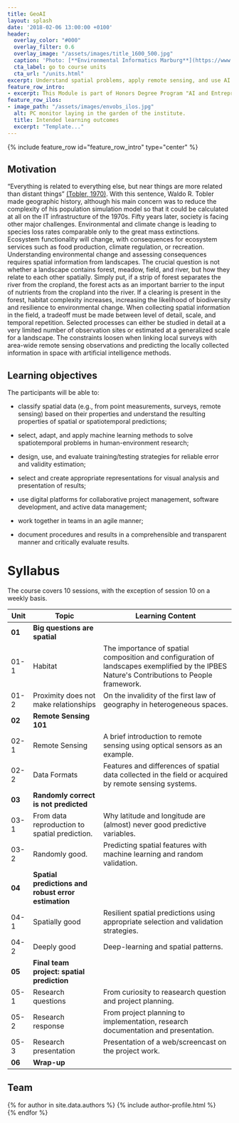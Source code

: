 ```yaml
---
title: GeoAI
layout: splash
date: '2018-02-06 13:00:00 +0100'
header:
  overlay_color: "#000"
  overlay_filter: 0.6
  overlay_image: "/assets/images/title_1600_500.jpg"
  caption: 'Photo: [**Environmental Informatics Marburg**](https://www.flickr.com/environmentalinformatics-marburg/)'
  cta_label: go to course units
  cta_url: "/units.html"
excerpt: Understand spatial problems, apply remote sensing, and use AI to resiliently predict spatial patterns.
feature_row_intro:
- excerpt: This Module is part of Honors Degree Program "AI and Entrepreneurship" - a contribution of [Environmental Informatics Lab of Philipps-University of Marburg](https://www.uni-marburg.de/de/fb19/disciplines/physisch/umweltinformatik) to [hessian.AI - The Hessian Center for Artificial Intelligence](https://hessian.ai/).
feature_row_ilos:
- image_path: "/assets/images/envobs_ilos.jpg"
  alt: PC monitor laying in the garden of the institute.
  title: Intended learning outcomes
  excerpt: "Template..."
---
```


{% include feature_row id="feature_row_intro" type="center" %}

## Motivation
“Everything is related to everything else, but near things are more related than distant things” [(Tobler, 1970)](https://www.tandfonline.com/doi/abs/10.2307/143141). With this sentence, Waldo R. Tobler made geographic history, although his main concern was to reduce the complexity of his population simulation model so that it could be calculated at all on the IT infrastructure of the 1970s.
Fifty years later, society is facing other major challenges. Environmental and climate change is leading to species loss rates comparable only to the great mass extinctions. Ecosystem functionality will change, with consequences for ecosystem services such as food production, climate regulation, or recreation.
Understanding environmental change and assessing consequences requires spatial information from landscapes. The crucial question is not whether a landscape contains forest, meadow, field, and river, but how they relate to each other spatially. Simply put, if a strip of forest separates the river from the cropland, the forest acts as an important barrier to the input of nutrients from the cropland into the river. If a clearing is present in the forest, habitat complexity increases, increasing the likelihood of biodiversity and resilience to environmental change. 
When collecting spatial information in the field, a tradeoff must be made between level of detail, scale, and temporal repetition. Selected processes can either be studied in detail at a very limited number of observation sites or estimated at a generalized scale for a landscape. The constraints loosen when linking local surveys with area-wide remote sensing observations and predicting the locally collected information in space with artificial intelligence methods.


## Learning objectives
The participants will be able to:

* classify spatial data (e.g., from point measurements, surveys, remote sensing) based on their properties and understand the resulting properties of spatial or spatiotemporal predictions;

* select, adapt, and apply machine learning methods to solve spatiotemporal problems in human-environment research;

* design, use, and evaluate training/testing strategies for reliable error and validity estimation;

* select and create appropriate representations for visual analysis and presentation of results;

* use digital platforms for collaborative project management, software development, and active data management;

* work together in teams in an agile manner;

* document procedures and results in a comprehensible and transparent manner and critically evaluate results.




# Syllabus
The course covers 10 sessions, with the exception of session 10 on a weekly basis.

| Unit | Topic | Learning Content |
|-------------|-------|-------------|
|**01**| **Big questions are spatial** ||
| 01-1 | Habitat | The importance of spatial composition and configuration of landscapes exemplified by the IPBES Nature's Contributions to People framework.
| 01-2 | Proximity does not make relationships | On the invalidity of the first law of geography in heterogeneous spaces. |
|**02**| **Remote Sensing 101** ||
| 02-1 | Remote Sensing | A brief introduction to remote sensing using optical sensors as an example. |
| 02-2 | Data Formats | Features and differences of spatial data collected in the field or acquired by remote sensing systems. |
|**03**| **Randomly correct is not predicted** ||
| 03-1 | From data reproduction to spatial prediction. | Why latitude and longitude are (almost) never good predictive variables. |
| 03-2 | Randomly good. | Predicting spatial features with machine learning and random validation. |
|**04**| **Spatial predictions and robust error estimation** ||
| 04-1 |    Spatially good | Resilient spatial predictions using appropriate selection and validation strategies. |
| 04-2 |    Deeply good | Deep-learning and spatial patterns. |
|**05**| **Final team project: spatial prediction** ||
| 05-1 | Research questions | From curiosity to reasearch question and project planning. |
| 05-2 | Research response | From project planning to implementation, research documentation and presentation. |
| 05-3 | Research presentation | Presentation of a web/screencast on the project work.|
|**06**| **Wrap-up**||



## Team

{% for author in site.data.authors %}
  {% include author-profile.html %}
 <br />
{% endfor %}

